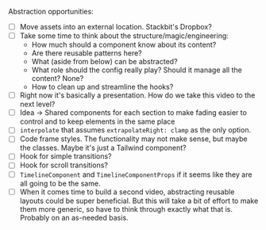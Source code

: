 Abstraction opportunities:

- [ ] Move assets into an external location. Stackbit's Dropbox?
- [ ] Take some time to think about the structure/magic/engineering:
  - How much should a component know about its content?
  - Are there reusable patterns here?
  - What (aside from below) can be abstracted?
  - What role should the config really play? Should it manage all the content? None?
  - How to clean up and streamline the hooks?
- [ ] Right now it's basically a presentation. How do we take this video to the next level?
- [ ] Idea -> Shared components for each section to make fading easier to control and to keep elements in the same place
- [ ] `interpolate` that assumes `extrapolateRight: clamp` as the only option.
- [ ] Code frame styles. The functionality may not make sense, but maybe the classes. Maybe it's just a Tailwind component?
- [ ] Hook for simple transitions?
- [ ] Hook for scroll transitions?
- [ ] `TimelineComponent` and `TimelineComponentProps` if it seems like they are all going to be the same.
- [ ] When it comes time to build a second video, abstracting reusable layouts could be super beneficial. But this will take a bit of effort to make them more generic, so have to think through exactly what that is. Probably on an as-needed basis.
